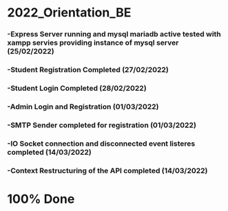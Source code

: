 
# 2022_Orientation_BE
### -Express Server running and mysql mariadb active tested with xampp servies providing instance of mysql server (25/02/2022)
### -Student Registration Completed (27/02/2022)
### -Student Login Completed (28/02/2022)
### -Admin Login and Registration (01/03/2022)
### -SMTP Sender completed for registration (01/03/2022)
### -IO Socket connection and disconnected event listeres completed (14/03/2022)
### -Context Restructuring of the API completed (14/03/2022)

# 100% Done
